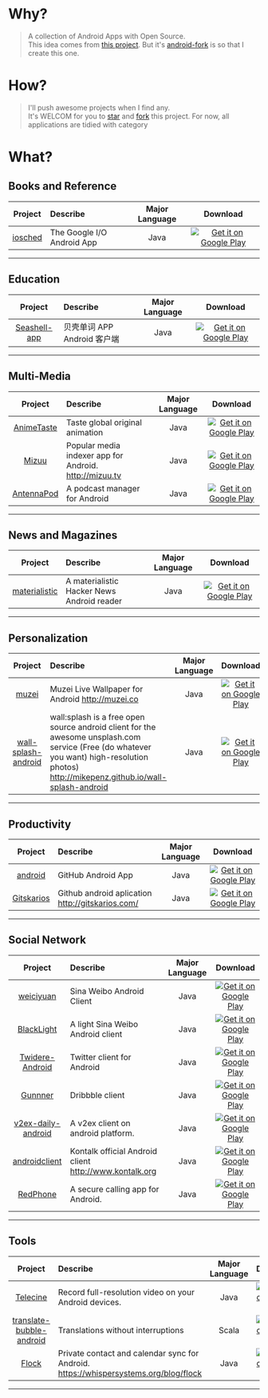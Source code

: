 # Why?
> A collection of Android Apps with Open Source.  
> This idea comes from [this project](https://github.com/dkhamsing/open-source-ios-apps). But it's [android-fork](https://github.com/dkhamsing/open-source-android-apps) is so that I create this one.


# How?
> I'll push awesome projects when I find any.  
> It's WELCOM for you to [star](https://github.com/pcqpcq/open-source-android-apps/stargazers) and [fork](https://github.com/pcqpcq/open-source-android-apps#fork-destination-box) this project.
> For now, all applications are tidied with category


# What?
## Books and Reference   
Project                    | Describe                  | Major Language             | Download 
:------------------------: | :------------------------ | :------------------------: | :------------------------: 
[iosched](https://github.com/google/iosched) | The Google I/O Android App | Java | [![Get it on Google Play](https://developer.android.com/images/brand/en_app_rgb_wo_45.png)](https://play.google.com/store/apps/details?id=com.google.samples.apps.iosched)   

------

## Education  
Project                    | Describe                  | Major Language             | Download 
:------------------------: | :------------------------ | :------------------------: | :------------------------: 
[Seashell-app](https://github.com/drakeet/Seashell-app) | 贝壳单词 APP Android 客户端 | Java | [![Get it on Google Play](https://developer.android.com/images/brand/en_app_rgb_wo_45.png)](https://play.google.com/store/apps/details?id=me.drakeet.seashell)   

------

## Multi-Media  
Project                    | Describe                  | Major Language             | Download 
:------------------------: | :------------------------ | :------------------------: | :------------------------: 
[AnimeTaste](https://github.com/daimajia/AnimeTaste) | Taste global original animation | Java | [![Get it on Google Play](https://developer.android.com/images/brand/en_app_rgb_wo_45.png)](https://play.google.com/store/apps/details?id=com.zhan_dui.animetaste)   
[Mizuu](https://github.com/MizzleDK/Mizuu) | Popular media indexer app for Android. http://mizuu.tv | Java | [![Get it on Google Play](https://developer.android.com/images/brand/en_app_rgb_wo_45.png)](https://play.google.com/store/apps/details?id=com.miz.mizuu)   
[AntennaPod](https://github.com/AntennaPod/AntennaPod) | A podcast manager for Android | Java | [![Get it on Google Play](https://developer.android.com/images/brand/en_app_rgb_wo_45.png)](https://play.google.com/store/apps/details?id=de.danoeh.antennapod)   

------

## News and Magazines  
Project                    | Describe                  | Major Language             | Download 
:------------------------: | :------------------------ | :------------------------: | :------------------------: 
[materialistic](https://github.com/hidroh/materialistic) | A materialistic Hacker News Android reader | Java | [![Get it on Google Play](https://developer.android.com/images/brand/en_app_rgb_wo_45.png)](https://play.google.com/store/apps/details?id=io.github.hidroh.materialistic)  

------

## Personalization  
Project                    | Describe                  | Major Language             | Download 
:------------------------: | :------------------------ | :------------------------: | :------------------------: 
[muzei](https://github.com/romannurik/muzei) | Muzei Live Wallpaper for Android http://muzei.co | Java | [![Get it on Google Play](https://developer.android.com/images/brand/en_app_rgb_wo_45.png)](https://play.google.com/store/apps/details?id=net.nurik.roman.muzei)  
[wall-splash-android](https://github.com/mikepenz/wall-splash-android) | wall:splash is a free open source android client for the awesome unsplash.com service (Free (do whatever you want) high-resolution photos) http://mikepenz.github.io/wall-splash-android | Java | [![Get it on Google Play](https://developer.android.com/images/brand/en_app_rgb_wo_45.png)](https://play.google.com/store/apps/details?id=com.mikepenz.unsplash)  

------

## Productivity  
Project                    | Describe                  | Major Language             | Download 
:------------------------: | :------------------------ | :------------------------: | :------------------------: 
[android](https://github.com/github/android) | GitHub Android App | Java | [![Get it on Google Play](https://developer.android.com/images/brand/en_app_rgb_wo_45.png)](https://play.google.com/store/apps/details?id=com.github.mobile)  
[Gitskarios](https://github.com/alorma/Gitskarios) | Github android aplication http://gitskarios.com/ | Java | [![Get it on Google Play](https://developer.android.com/images/brand/en_app_rgb_wo_45.png)](https://play.google.com/store/apps/details?id=com.alorma.github)  

------

## Social Network  
Project                    | Describe                  | Major Language             | Download 
:------------------------: | :------------------------ | :------------------------: | :------------------------: 
[weiciyuan](https://github.com/qii/weiciyuan) | Sina Weibo Android Client | Java | [![Get it on Google Play](https://developer.android.com/images/brand/en_app_rgb_wo_45.png)](https://play.google.com/store/apps/details?id=org.qii.weiciyuan)   
[BlackLight](https://github.com/PaperAirplane-Dev-Team/BlackLight) | A light Sina Weibo Android client | Java | [![Get it on Google Play](https://developer.android.com/images/brand/en_app_rgb_wo_45.png)](https://play.google.com/store/apps/details?id=us.shandian.blacklight)   
[Twidere-Android](https://github.com/TwidereProject/Twidere-Android/) | Twitter client for Android | Java | [![Get it on Google Play](https://developer.android.com/images/brand/en_app_rgb_wo_45.png)](https://play.google.com/store/apps/details?id=org.mariotaku.twidere)   
[Gunnner](https://github.com/egor-n/gunnner) | Dribbble client | Java | [![Get it on Google Play](https://developer.android.com/images/brand/en_app_rgb_wo_45.png)](https://play.google.com/store/apps/details?id=com.gunnner)   
[v2ex-daily-android](https://github.com/kyze8439690/v2ex-daily-android) | A v2ex client on android platform. | Java | [![Get it on Google Play](https://developer.android.com/images/brand/en_app_rgb_wo_45.png)](https://play.google.com/store/apps/details?id=com.yugy.v2ex.daily) 
[androidclient](https://github.com/kontalk/androidclient) | Kontalk official Android client http://www.kontalk.org | Java | [![Get it on Google Play](https://developer.android.com/images/brand/en_app_rgb_wo_45.png)](https://play.google.com/store/apps/details?id=org.kontalk) 
[RedPhone](https://github.com/WhisperSystems/RedPhone) | A secure calling app for Android. | Java | [![Get it on Google Play](https://developer.android.com/images/brand/en_app_rgb_wo_45.png)](https://play.google.com/store/apps/details?id=org.thoughtcrime.redphone) 

------

## Tools  
Project                    | Describe                  | Major Language             | Download 
:------------------------: | :------------------------ | :------------------------: | :------------------------: 
[Telecine](https://github.com/JakeWharton/Telecine) | Record full-resolution video on your Android devices. | Java | [![Get it on Google Play](https://developer.android.com/images/brand/en_app_rgb_wo_45.png)](https://play.google.com/store/apps/details?id=com.jakewharton.telecine)  
[translate-bubble-android](https://github.com/47deg/translate-bubble-android) | Translations without interruptions  | Scala | [![Get it on Google Play](https://developer.android.com/images/brand/en_app_rgb_wo_45.png)](https://play.google.com/store/apps/details?id=com.fortysevendeg.translatebubble)  
[Flock](https://github.com/WhisperSystems/Flock) | Private contact and calendar sync for Android. https://whispersystems.org/blog/flock  | Java | [![Get it on Google Play](https://developer.android.com/images/brand/en_app_rgb_wo_45.png)](https://play.google.com/store/apps/details?id=org.anhonesteffort.flock)  

------
